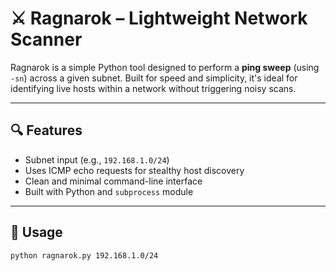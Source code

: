 # ⚔️ Ragnarok – Lightweight Network Scanner

Ragnarok is a simple Python tool designed to perform a **ping sweep** (using `-sn`) across a given subnet. Built for speed and simplicity, it's ideal for identifying live hosts within a network without triggering noisy scans.

---

## 🔍 Features

- Subnet input (e.g., `192.168.1.0/24`)
- Uses ICMP echo requests for stealthy host discovery
- Clean and minimal command-line interface
- Built with Python and `subprocess` module

---

## 🚀 Usage

```bash
python ragnarok.py 192.168.1.0/24
